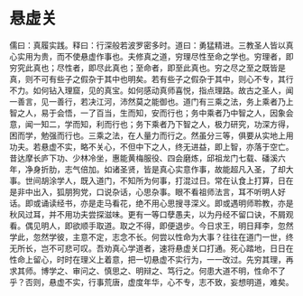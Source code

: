 # 悬虚关

儒曰：真履实践。释曰：行深般若波罗密多时。道曰：勇猛精进。三教圣人皆以真心实用为贵，而不使悬虚作事也。夫修真之道，穷理尽性至命之学也。穷理者，即穷究此真也；尽性者，即尽此真也；至命者，即至此真也。穷之尽之至之既皆是真，则不可有些子之假杂于其中也明矣。若有些子之假杂于其中，则心不专，其行不力。如何钻入理窟，见的真宝。如何感动真师喜悦，指点理路。故古之圣人，闻一善言，见一善行，若决江河，沛然莫之能御也。道门有三乘之法，务上乘者乃上智之人，易于会悟，一了百当，生而知，安而行也；务中乘者乃中智之人，因象会意，闻一知二，学而知，利而行也；务下乘者乃下智之人，极力研究，功深方得，困而学，勉强而行也。三乘之法，在人量力而行之。然虽分三等，俱要从实地上用功夫。若悬虚不实，略不关心，不但中下之人，终无进益，即上智，亦落于空亡。昔达摩长庐下功、少林冷坐，惠能黄梅服役、四会磨炼，邱祖龙门七载、磻溪六年，净身折肋，志气倍加。如诸圣贤，皆是真心实意作事，故能超凡入圣，了却大事。世间胡涂学人，既入道门，不知所为何事，打混过日。常在认食上打算，日在是非中出入，狐朋狗党，口说杂话，心思杂事。眼不看祖师法言，耳不听明人好话。即或诵读经书，亦是走马看花，绝不用心思搜寻深义。即或遇明师聆教，亦是秋风过耳，并不用功夫尝探滋味。更有一等口孽愚夫，以为丹经不留口诀，不屑观看。偶见明人，即欲顺手取道。取之不得，即便退步。今日求王，明日拜李，忽然学此，忽然学彼，主意不定，志念不长。何尝以性命为大事？往往在道门一世，终无所长，岂不可悲可叹。吾劝真心学道者，速将悬虚关口打通。死心踏地，日日在性命上留心，时时在理义上着意，把一切悬虚不实行为，一一改过。先穷其理，再求其师。博学之、审问之、慎思之、明辩之、笃行之。何患大道不明，性命不了乎？否则，悬虚不实，行事荒唐，虚度年华，心不专，志不致，妄想明道，难矣。
